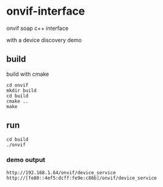 # onvif-interface
onvif soap c++ interface

with a device discovery demo

## build

build with cmake

```
cd onvif
mkdir build
cd build
cmake ..
make
```

## run

```
cd build
./onvif
```

### demo output

`http://192.168.1.64/onvif/device_service http://[fe80::4ef5:dcff:fe9e:c86b]/onvif/device_service`

